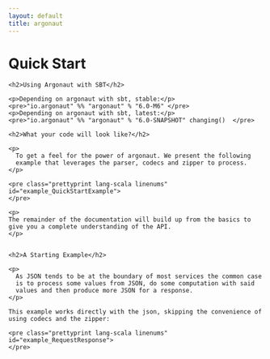 ```yaml
---
layout: default
title: argonaut
---
```


<div id="main">

  <script type="text/javascript">
    examples([
    'QuickStartExample',
    'RequestResponse'
    ]);
  </script>

  <h1>Quick Start</h1>

  <div id="content">

    <h2>Using Argonaut with SBT</h2>

    <p>Depending on argonaut with sbt, stable:</p>
    <pre>"io.argonaut" %% "argonaut" % "6.0-M6" </pre>
    <p>Depending on argonaut with sbt, latest:</p>
    <pre>"io.argonaut" %% "argonaut" % "6.0-SNAPSHOT" changing()  </pre>

    <h2>What your code will look like?</h2>

    <p>
      To get a feel for the power of argonaut. We present the following
      example that leverages the parser, codecs and zipper to process.
    </p>

    <pre class="prettyprint lang-scala linenums" id="example_QuickStartExample">
    </pre>

    <p>
    The remainder of the documentation will build up from the basics to
    give you a complete understanding of the API.
    </p>


    <h2>A Starting Example</h2>

    <p>
      As JSON tends to be at the boundary of most services the common case
      is to process some values from JSON, do some computation with said
      values and then produce more JSON for a response.
    </p>

    This example works directly with the json, skipping the convenience of
    using codecs and the zipper:

    <pre class="prettyprint lang-scala linenums" id="example_RequestResponse">
    </pre>

  </div>

</div>
